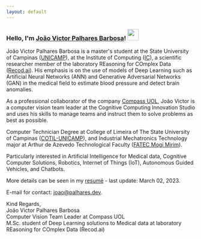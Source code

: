 ```yaml
---
layout: default
---
```

### Hello, I'm [João Victor Palhares Barbosa](https://www.linkedin.com/in/joao-palhares/)! <img src="https://media.giphy.com/media/hvRJCLFzcasrR4ia7z/giphy.gif" width="30px">

João Victor Palhares Barbosa is a master's student at the State University of Campinas ([UNICAMP](https://www.unicamp.br/)), at the Institute of Computing ([IC](https://ic.unicamp.br/)), a scientific researcher member of the laboratory REasoning for COmplex Data ([Recod.ai](https://recod.ai/)). His emphasis is on the use of models of Deep Learning such as Artificial Neural Networks (ANN) and Generative Adversarial Networks (GAN) in the medical field to estimate blood pressure and detect brain anomalies.

As a professional collaborator of the company [Compass UOL](https://compass.uol/), João Victor is a computer vision team leader at the Cognitive Computing Innovation Studio and uses his skills to manage teams and instruct them to solve problems as best as possible.

Computer Technician Degree at College of Limeira of The State University of Campinas ([COTIL-UNICAMP](https://www.cotil.unicamp.br/)), and Industrial Mechatronics Technology major at Arthur de Azevedo Technological Faculty ([FATEC Mogi Mirim](https://fatecmm.edu.br/)).

Particularly interested in Artificial Intelligence for Medical data, Cognitive Computer Solutions, Robotics, Internet of Things (IoT), Autonomous Guided Vehicles, and Chatbots.


More details can be seen in my [resumé](./assets/src/resume.pdf) - last update: March 02, 2023.

E-mail for contact: <a href="mailto:joao@palhares.dev">joao@palhares.dev</a>.

Kind Regards,<br>
João Victor Palhares Barbosa<br>
Computer Vision Team Leader at Compass UOL<br>
M.Sc. student of Deep Learning solutions to Medical data at laboratory REasoning for COmplex Data (Recod.ai)
